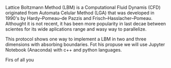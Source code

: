 <!-- "## Simulation Protocol ## -->

Lattice Boltzmann Method (LBM) is a Computational Fluid Dynamis (CFD) originated from Automata Celular Method (LGA) that was developed in 1990's by Hardy–Pomeau–de Pazzis and Frisch–Hasslacher–Pomeau.
Althought it is not recent, it has been more popularity in last decae between scientes for its wide aplications range and wasy way to parallelize.

This protocol shows one way to implement a LBM in two and three dimensions with absorbing boundaries. Fot his propuse we will use Jupyter Notebook (Anaconda) with c++ and python languages.

Firs of all you
